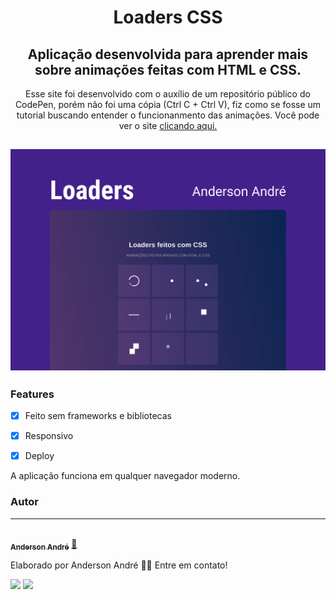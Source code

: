 <h1 align="center">
  Loaders CSS
</h1>

<h2 align="center">
   Aplicação desenvolvida para aprender mais sobre animações feitas com HTML e CSS.
</h2>

<p align="center">Esse site foi desenvolvido com o auxílio de um repositório público do CodePen, porém não foi uma cópia (Ctrl C + Ctrl V), fiz como se fosse um tutorial buscando entender o funcionanmento das animações. Você pode ver o site <a href="https://anderson-andre-p.github.io/loaders-css/" target="_blank">clicando aqui.</a>
</p>

<h2 align="center">
  <img alt="Demo do Loader CSS" title="Loaders-CSS" src="https://github.com/Anderson-Andre-P/loaders-css/blob/main/Loaders-Demo.png">
</h2>

### Features

- [x] Feito sem frameworks e bibliotecas
- [x] Responsivo
- [x] Deploy


<p>
  A aplicação funciona em qualquer navegador moderno.
</p>


### Autor
---

<a href="https://www.linkedin.com/in/anderson-andre-pereira/">
 <img style="border-radius: 50%;" src="https://media-exp1.licdn.com/dms/image/C4D03AQFNJAFWZ2h5nA/profile-displayphoto-shrink_800_800/0/1606771778737?e=1629936000&v=beta&t=mh0jVEGG_fvkE16VwussiwgJdlbK9IkSGPIXMSPKstI" width="100px;" alt=""/>
 <br />
 <sub><b>Anderson André</b></sub></a> <a href="https://www.linkedin.com/in/anderson-andre-pereira/" title="LinkedIn">🚀</a>


Elaborado por Anderson André 👋🏽 Entre em contato!

 <div> 
  <a href = "mailto:andreandersoncaue.e@gmail.com"><img src="https://img.shields.io/badge/-Gmail-%23333?style=for-the-badge&logo=gmail&logoColor=white" target="_blank"></a>
  <a href="https://www.linkedin.com/in/anderson-andre-pereira/" target="_blank"><img src="https://img.shields.io/badge/-LinkedIn-%230077B5?style=for-the-badge&logo=linkedin&logoColor=white" target="_blank"></a> 
</div>
